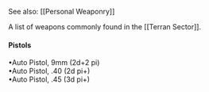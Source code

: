 See also: [[Personal Weaponry]]

A list of weapons commonly found in the [[Terran Sector]].

#### **Pistols**
•Auto Pistol, 9mm (2d+2 pi)  
•Auto Pistol, .40 (2d pi+)  
•Auto Pistol, .45 (3d pi+)  
